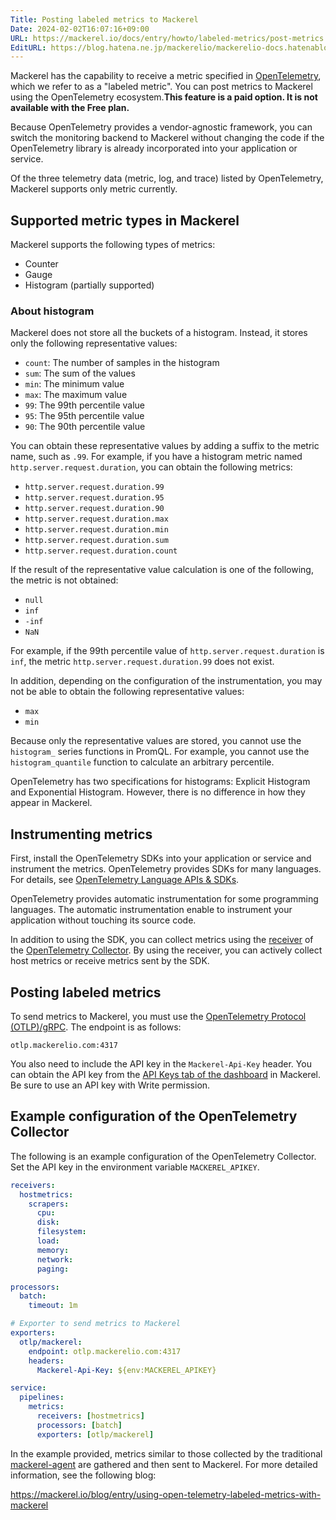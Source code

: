 ```yaml
---
Title: Posting labeled metrics to Mackerel
Date: 2024-02-02T16:07:16+09:00
URL: https://mackerel.io/docs/entry/howto/labeled-metrics/post-metrics
EditURL: https://blog.hatena.ne.jp/mackerelio/mackerelio-docs.hatenablog.mackerel.io/atom/entry/6801883189090642139
---
```


Mackerel has the capability to receive a metric specified in [OpenTelemetry](https://opentelemetry.io/), which we refer to as a "labeled metric". You can post metrics to Mackerel using the OpenTelemetry ecosystem.**This feature is a paid option. It is not available with the Free plan.**

Because OpenTelemetry provides a vendor-agnostic framework, you can switch the monitoring backend to Mackerel without changing the code if the OpenTelemetry library is already incorporated into your application or service.

Of the three telemetry data (metric, log, and trace) listed by OpenTelemetry, Mackerel supports only metric currently.

## Supported metric types in Mackerel

Mackerel supports the following types of metrics:

- Counter
- Gauge
- Histogram (partially supported)

### About histogram

Mackerel does not store all the buckets of a histogram. Instead, it stores only the following representative values:

- `count`: The number of samples in the histogram
- `sum`: The sum of the values
- `min`: The minimum value
- `max`: The maximum value
- `99`: The 99th percentile value
- `95`: The 95th percentile value
- `90`: The 90th percentile value

You can obtain these representative values by adding a suffix to the metric name, such as `.99`. For example, if you have a histogram metric named `http.server.request.duration`, you can obtain the following metrics:

- `http.server.request.duration.99`
- `http.server.request.duration.95`
- `http.server.request.duration.90`
- `http.server.request.duration.max`
- `http.server.request.duration.min`
- `http.server.request.duration.sum`
- `http.server.request.duration.count`

If the result of the representative value calculation is one of the following, the metric is not obtained:

- `null`
- `inf`
- `-inf`
- `NaN`

For example, if the 99th percentile value of `http.server.request.duration` is `inf`, the metric `http.server.request.duration.99` does not exist.

In addition, depending on the configuration of the instrumentation, you may not be able to obtain the following representative values:

- `max`
- `min`

Because only the representative values are stored, you cannot use the `histogram_` series functions in PromQL. For example, you cannot use the `histogram_quantile` function to calculate an arbitrary percentile.

OpenTelemetry has two specifications for histograms: Explicit Histogram and Exponential Histogram. However, there is no difference in how they appear in Mackerel.

## Instrumenting metrics

First, install the OpenTelemetry SDKs into your application or service and instrument the metrics. OpenTelemetry provides SDKs for many languages. For details, see [OpenTelemetry Language APIs & SDKs](https://opentelemetry.io/docs/languages/).

OpenTelemetry provides automatic instrumentation for some programming languages. The automatic instrumentation enable to instrument your application without touching its source code.

In addition to using the SDK, you can collect metrics using the [receiver](https://opentelemetry.io/docs/collector/configuration/#receivers) of the [OpenTelemetry Collector](https://opentelemetry.io/docs/collector/). By using the receiver, you can actively collect host metrics or receive metrics sent by the SDK.

## Posting labeled metrics

To send metrics to Mackerel, you must use the [OpenTelemetry Protocol (OTLP)/gRPC](https://opentelemetry.io/docs/specs/otlp/). The endpoint is as follows:

```
otlp.mackerelio.com:4317
```

You also need to include the API key in the `Mackerel-Api-Key` header. You can obtain the API key from the [API Keys tab of the dashboard](https://mackerel.io/my?tab=apikeys) in Mackerel. Be sure to use an API key with Write permission.

## Example configuration of the OpenTelemetry Collector

The following is an example configuration of the OpenTelemetry Collector. Set the API key in the environment variable `MACKEREL_APIKEY`.

```yaml
receivers:
  hostmetrics:
    scrapers:
      cpu:
      disk:
      filesystem:
      load:
      memory:
      network:
      paging:

processors:
  batch:
    timeout: 1m

# Exporter to send metrics to Mackerel
exporters:
  otlp/mackerel:
    endpoint: otlp.mackerelio.com:4317
    headers:
      Mackerel-Api-Key: ${env:MACKEREL_APIKEY}

service:
  pipelines:
    metrics:
      receivers: [hostmetrics]
      processors: [batch]
      exporters: [otlp/mackerel]
```

In the example provided, metrics similar to those collected by the traditional [mackerel-agent](https://mackerel.io/docs/entry/howto/install-agent) are gathered and then sent to Mackerel. For more detailed information, see the following blog:

https://mackerel.io/blog/entry/using-open-telemetry-labeled-metrics-with-mackerel
